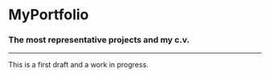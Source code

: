 # MyPortfolio
### The most representative projects and my c.v.
***
This is a first draft and a work in progress.
